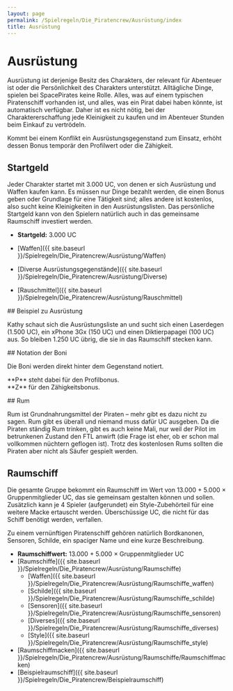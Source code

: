 ```yaml
---
layout: page
permalink: /Spielregeln/Die_Piratencrew/Ausrüstung/index
title: Ausrüstung
---
```


# Ausrüstung

Ausrüstung ist derjenige Besitz des Charakters, der relevant für Abenteuer ist oder die Persönlichkeit des Charakters unterstützt. Alltägliche Dinge, spielen bei SpacePirates keine Rolle. Alles, was auf einem typischen Piratenschiff vorhanden ist, und alles, was ein Pirat dabei haben könnte, ist automatisch verfügbar. Daher ist es nicht nötig, bei der Charaktererschaffung jede Kleinigkeit zu kaufen und im Abenteuer Stunden beim Einkauf zu vertrödeln.

Kommt bei einem Konflikt ein Ausrüstungsgegenstand zum Einsatz, erhöht dessen Bonus temporär den Profilwert oder die Zähigkeit.

## Startgeld

Jeder Charakter startet mit 3.000 UC, von denen er sich Ausrüstung und Waffen kaufen kann. Es müssen nur Dinge bezahlt werden, die einen Bonus geben oder Grundlage für eine Tätigkeit sind; alles andere ist kostenlos, also sucht keine Kleinigkeiten in den Ausrüstungslisten. Das persönliche Startgeld kann von den Spielern natürlich auch in das gemeinsame Raumschiff investiert werden.

- **Startgeld:** 3.000 UC

- [Waffen]({{ site.baseurl }}/Spielregeln/Die_Piratencrew/Ausrüstung/Waffen)
- [Diverse Ausrüstungsgegenstände]({{ site.baseurl }}/Spielregeln/Die_Piratencrew/Ausrüstung/Diverse)
- [Rauschmittel]({{ site.baseurl }}/Spielregeln/Die_Piratencrew/Ausrüstung/Rauschmittel)

<div class="beispiel">
## Beispiel zu Ausrüstung

Kathy schaut sich die Ausrüstungsliste an und sucht sich einen Laserdegen (1.500 UC), ein xPhone 3Gx (150 UC) und einen Diktierpapagei (100 UC) aus. So bleiben 1.250 UC übrig, die sie in das Raumschiff stecken kann.

</div>

<aside>
<div class="hinweis">
## Notation der Boni

Die Boni werden direkt hinter dem Gegenstand notiert.

<p>**P** steht dabei für den Profilbonus.<br/>
**Z** für den Zähigkeitsbonus.</p>
</div>
<div class="hinweis">
## Rum

Rum ist Grundnahrungsmittel der Piraten &ndash; mehr gibt es dazu nicht zu sagen. Rum gibt es überall und niemand muss dafür UC ausgeben. Da die Piraten ständig Rum trinken, gibt es auch keine Mali, nur weil der Pilot im betrunkenen Zustand den FTL anwirft (die Frage ist eher, ob er schon mal vollkommen nüchtern geflogen ist). Trotz des kostenlosen Rums sollten die Piraten aber nicht als Säufer gespielt werden.

</div>
</aside>

## Raumschiff

Die gesamte Gruppe bekommt ein Raumschiff im Wert von 13.000 + 5.000 &times; Gruppenmitglieder UC, das sie gemeinsam gestalten können und sollen. Zusätzlich kann je 4 Spieler (aufgerundet) ein Style-Zubehörteil für eine weitere Macke ertauscht werden. Überschüssige UC, die nicht für das Schiff benötigt werden, verfallen.

Zu einem vernünftigen Piratenschiff gehören natürlich Bordkanonen, Sensoren, Schilde, ein spaciger Name und eine kurze Beschreibung.

- **Raumschiffwert:** 13.000 + 5.000 &times; Gruppenmitglieder UC
- [Raumschiffe]({{ site.baseurl }}/Spielregeln/Die_Piratencrew/Ausrüstung/Raumschiffe)
  - [Waffen]({{ site.baseurl }}/Spielregeln/Die_Piratencrew/Ausrüstung/Raumschiffe_waffen)
  - [Schilde]({{ site.baseurl }}/Spielregeln/Die_Piratencrew/Ausrüstung/Raumschiffe_schilde)
  - [Sensoren]({{ site.baseurl }}/Spielregeln/Die_Piratencrew/Ausrüstung/Raumschiffe_sensoren)
  - [Diverses]({{ site.baseurl }}/Spielregeln/Die_Piratencrew/Ausrüstung/Raumschiffe_diverses)
  - [Style]({{ site.baseurl }}/Spielregeln/Die_Piratencrew/Ausrüstung/Raumschiffe_style)
- [Raumschiffmacken]({{ site.baseurl }}/Spielregeln/Die_Piratencrew/Ausrüstung/Raumschiffe/Raumschiffmacken)
- [Beispielraumschiff]({{ site.baseurl }}/Spielregeln/Die_Piratencrew/Beispielraumschiff)
